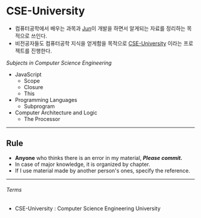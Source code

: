 # CSE-University
* 컴퓨터공학에서 배우는 과목과 [Jun]()이 개발을 하면서 알게되는 자료를 정리하는 목적으로 쓰인다.  
* 비전공자들도 컴퓨터공학 지식을 얻게함을 목적으로 [CSE-University](#CSE-University) 이라는 프로젝트를 진행한다.




*Subjects in Computer Science Engineering*

* JavaScript
  * Scope
  * Closure
  * This
* Programming Languages
  * Subprogram
* Computer Architecture and Logic
  * The Processor


---
## Rule
* **Anyone** who thinks there is an error in my material, ***Please commit.***  
* In case of major knowledge, it is organized by chapter.
* If I use material made by another person's ones, specify the reference.
---

###### Terms
  <a id = "CSE-University"></a>
  * CSE-University : Computer Science Engineering University  
